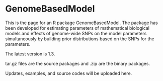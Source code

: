 # GenomeBasedModel
This is the page for an R package GenomeBasedModel.
The package has been developed for estimating parameters of mathematical biological models and effects of genome-wide SNPs on the model parameters simultaneously by building prior distributions based on the SNPs for the parameters.

The latest version is 1.3.

tar.gz files are the source packages and .zip are the binary packages.

Updates, examples, and source codes will be uploaded here.
